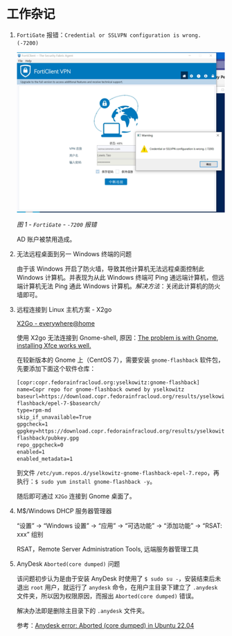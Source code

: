 # 工作杂记

1. `FortiGate` 报错：`Credential or SSLVPN configuration is wrong. (-7200)`

    ![`FortiGate` - `-7200` 报错](images/20_01.png)

    *图 1 - `FortiGate` - `-7200` 报错*

    AD 账户被禁用造成。

2. 无法远程桌面到另一 Windows 终端的问题

    由于该 Windows 开启了防火墙，导致其他计算机无法远程桌面控制此 Windows 计算机。并表现为从此 Windows 终端可 Ping 通远端计算机，但远端计算机无法 Ping 通此 Windows 计算机。*解决方法*：关闭此计算机的防火墙即可。

3. 远程连接到 Linux 主机方案 - X2go

    [X2Go - everywhere@home](https://wiki.x2go.org)

    使用 X2go 无法连接到 Gnome-shell, 原因：[The problem is with Gnome, installing Xfce works well.](https://unix.stackexchange.com/a/322350)

    在较新版本的 Gnome 上（CentOS 7），需要安装 `gnome-flashback` 软件包，先要添加下面这个软件仓库：

    ```repo
    [copr:copr.fedorainfracloud.org:yselkowitz:gnome-flashback]
    name=Copr repo for gnome-flashback owned by yselkowitz
    baseurl=https://download.copr.fedorainfracloud.org/results/yselkowitz/gnome-flashback/epel-7-$basearch/
    type=rpm-md
    skip_if_unavailable=True
    gpgcheck=1
    gpgkey=https://download.copr.fedorainfracloud.org/results/yselkowitz/gnome-flashback/pubkey.gpg
    repo_gpgcheck=0
    enabled=1
    enabled_metadata=1
    ```

    到文件 `/etc/yum.repos.d/yselkowitz-gnome-flashback-epel-7.repo`，再执行：`$ sudo yum install gnome-flashback -y`。

    随后即可通过 `X2Go` 连接到 Gnome 桌面了。

4. M$/Windows DHCP 服务器管理器

    “设置” -> “Windows 设置” -> “应用” -> “可选功能” -> “添加功能” -> “RSAT: xxx” 组别

    RSAT，Remote Server Administration Tools, 远端服务器管理工具

5. AnyDesk `Aborted(core dumped)` 问题


    该问题初步认为是由于安装 AnyDesk 时使用了 `$ sudo su -`，安装结束后未退出 `root` 用户，就运行了 `anydesk` 命令，在用户主目录下建立了 `.anydesk` 文件夹，所以因为权限原因，而报出 `Aborted(core dumped)` 错误。

    解决办法即是删除主目录下的 `.anydesk` 文件夹。

    参考：[Anydesk error: Aborted (core dumped) in Ubuntu 22.04](https://askubuntu.com/a/1413795`)
